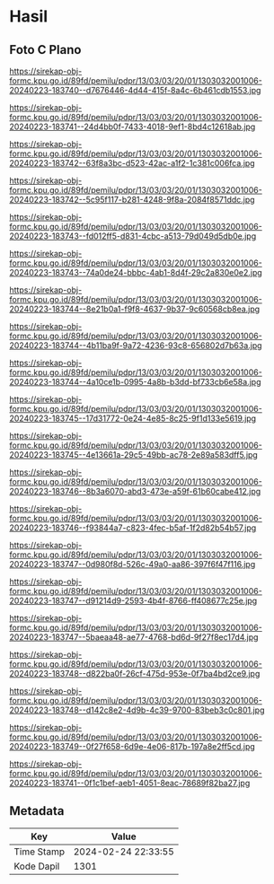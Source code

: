 # Hasil

## Foto C Plano

https://sirekap-obj-formc.kpu.go.id/89fd/pemilu/pdpr/13/03/03/20/01/1303032001006-20240223-183740--d7676446-4d44-415f-8a4c-6b461cdb1553.jpg

https://sirekap-obj-formc.kpu.go.id/89fd/pemilu/pdpr/13/03/03/20/01/1303032001006-20240223-183741--24d4bb0f-7433-4018-9ef1-8bd4c12618ab.jpg

https://sirekap-obj-formc.kpu.go.id/89fd/pemilu/pdpr/13/03/03/20/01/1303032001006-20240223-183742--63f8a3bc-d523-42ac-a1f2-1c381c006fca.jpg

https://sirekap-obj-formc.kpu.go.id/89fd/pemilu/pdpr/13/03/03/20/01/1303032001006-20240223-183742--5c95f117-b281-4248-9f8a-2084f8571ddc.jpg

https://sirekap-obj-formc.kpu.go.id/89fd/pemilu/pdpr/13/03/03/20/01/1303032001006-20240223-183743--fd012ff5-d831-4cbc-a513-79d049d5db0e.jpg

https://sirekap-obj-formc.kpu.go.id/89fd/pemilu/pdpr/13/03/03/20/01/1303032001006-20240223-183743--74a0de24-bbbc-4ab1-8d4f-29c2a830e0e2.jpg

https://sirekap-obj-formc.kpu.go.id/89fd/pemilu/pdpr/13/03/03/20/01/1303032001006-20240223-183744--8e21b0a1-f9f8-4637-9b37-9c60568cb8ea.jpg

https://sirekap-obj-formc.kpu.go.id/89fd/pemilu/pdpr/13/03/03/20/01/1303032001006-20240223-183744--4b11ba9f-9a72-4236-93c8-656802d7b63a.jpg

https://sirekap-obj-formc.kpu.go.id/89fd/pemilu/pdpr/13/03/03/20/01/1303032001006-20240223-183744--4a10ce1b-0995-4a8b-b3dd-bf733cb6e58a.jpg

https://sirekap-obj-formc.kpu.go.id/89fd/pemilu/pdpr/13/03/03/20/01/1303032001006-20240223-183745--17d31772-0e24-4e85-8c25-9f1d133e5619.jpg

https://sirekap-obj-formc.kpu.go.id/89fd/pemilu/pdpr/13/03/03/20/01/1303032001006-20240223-183745--4e13661a-29c5-49bb-ac78-2e89a583dff5.jpg

https://sirekap-obj-formc.kpu.go.id/89fd/pemilu/pdpr/13/03/03/20/01/1303032001006-20240223-183746--8b3a6070-abd3-473e-a59f-61b60cabe412.jpg

https://sirekap-obj-formc.kpu.go.id/89fd/pemilu/pdpr/13/03/03/20/01/1303032001006-20240223-183746--f93844a7-c823-4fec-b5af-1f2d82b54b57.jpg

https://sirekap-obj-formc.kpu.go.id/89fd/pemilu/pdpr/13/03/03/20/01/1303032001006-20240223-183747--0d980f8d-526c-49a0-aa86-397f6f47f116.jpg

https://sirekap-obj-formc.kpu.go.id/89fd/pemilu/pdpr/13/03/03/20/01/1303032001006-20240223-183747--d91214d9-2593-4b4f-8766-ff408677c25e.jpg

https://sirekap-obj-formc.kpu.go.id/89fd/pemilu/pdpr/13/03/03/20/01/1303032001006-20240223-183747--5baeaa48-ae77-4768-bd6d-9f27f8ec17d4.jpg

https://sirekap-obj-formc.kpu.go.id/89fd/pemilu/pdpr/13/03/03/20/01/1303032001006-20240223-183748--d822ba0f-26cf-475d-953e-0f7ba4bd2ce9.jpg

https://sirekap-obj-formc.kpu.go.id/89fd/pemilu/pdpr/13/03/03/20/01/1303032001006-20240223-183748--d142c8e2-4d9b-4c39-9700-83beb3c0c801.jpg

https://sirekap-obj-formc.kpu.go.id/89fd/pemilu/pdpr/13/03/03/20/01/1303032001006-20240223-183749--0f27f658-6d9e-4e06-817b-197a8e2ff5cd.jpg

https://sirekap-obj-formc.kpu.go.id/89fd/pemilu/pdpr/13/03/03/20/01/1303032001006-20240223-183741--0f1c1bef-aeb1-4051-8eac-78689f82ba27.jpg


## Metadata

| Key        | Value               |
| ---------- | ------------------- |
| Time Stamp | 2024-02-24 22:33:55 |
| Kode Dapil | 1301                |



